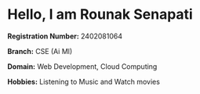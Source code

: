# Hello, I am **Rounak Senapati**

**Registration Number:** 2402081064 

**Branch:** CSE (Ai Ml)

**Domain:** Web Development, Cloud Computing 

**Hobbies:** Listening to Music and Watch movies